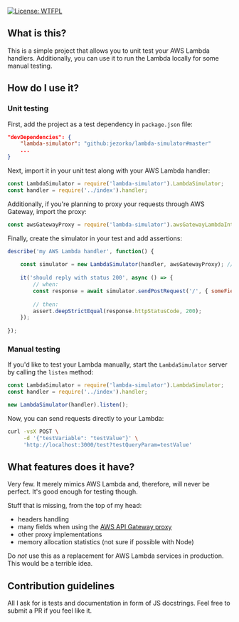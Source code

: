 [![License: WTFPL](https://img.shields.io/badge/License-WTFPL-red.svg)](http://www.wtfpl.net/txt/copying/)

## What is this?
This is a simple project that allows you to unit test your AWS Lambda handlers.
Additionally, you can use it to run the Lambda locally for some manual testing.

## How do I use it?

### Unit testing
First, add the project as a test dependency in `package.json` file:

```json
"devDependencies": {
    "lambda-simulator": "github:jezorko/lambda-simulator#master"
    ...
}
```

Next, import it in your unit test along with your AWS Lambda handler:

```javascript
const LambdaSimulator = require('lambda-simulator').LambdaSimulator;
const handler = require('../index').handler;
```

Additionally, if you're planning to proxy your requests through AWS Gateway, import the proxy:

```javascript
const awsGatewayProxy = require('lambda-simulator').awsGatewayLambdaIntegrationProxy;
```

Finally, create the simulator in your test and add assertions:

```javascript
describe('my AWS Lambda handler', function() {
   
    const simulator = new LambdaSimulator(handler, awsGatewayProxy); // proxy is optional
    
    it('should reply with status 200', async () => {
        // when:
        const response = await simulator.sendPostRequest('/', { someField: "someValue" });
        
        // then:
        assert.deepStrictEqual(response.httpStatusCode, 200);
    });
    
});
```

### Manual testing
If you'd like to test your Lambda manually, start the `LambdaSimulator` server by calling the `listen` method:

```javascript
const LambdaSimulator = require('lambda-simulator').LambdaSimulator;
const handler = require('../index').handler;

new LambdaSimulator(handler).listen();
```

Now, you can send requests directly to your Lambda:

```bash
curl -vsX POST \
     -d '{"testVariable": "testValue"}' \
     'http://localhost:3000/test?testQueryParam=testValue'
```

## What features does it have?
Very few. It merely mimics AWS Lambda and, therefore, will never be perfect.
It's good enough for testing though.

Stuff that is missing, from the top of my head:
 * headers handling
 * many fields when using the [AWS API Gateway proxy](https://docs.aws.amazon.com/apigateway/latest/developerguide/api-gateway-create-api-as-simple-proxy-for-lambda.html)
 * other proxy implementations
 * memory allocation statistics (not sure if possible with Node)
 
Do *not* use this as a replacement for AWS Lambda services in production.
This would be a terrible idea. 
 
## Contribution guidelines
All I ask for is tests and documentation in form of JS docstrings.
Feel free to submit a PR if you feel like it.
